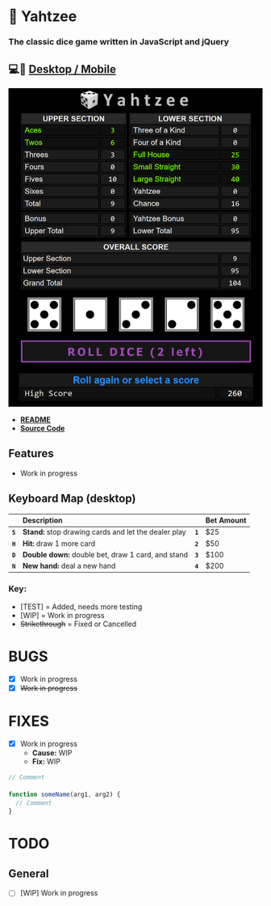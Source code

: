 # 🎲 Yahtzee

### The classic dice game written in JavaScript and jQuery

## 💻📱 [Desktop / Mobile](https://ateadaze.github.io/yahtzee)
![yahtzee_banner](/yahtzee/images/yahtzee-screenshot.png)

* **[README](https://github.com/ATeaDaze/ateadaze.github.io/blob/main/yahtzee/README.md)**
* **[Source Code](https://github.com/ATeaDaze/ateadaze.github.io/blob/main/yahtzee/scripts/main.js)**

## Features
* Work in progress

## Keyboard Map (desktop)

&nbsp;|Description|&nbsp;|Bet Amount
---|:--|---|:--
|**` S `** |**Stand:** stop drawing cards and let the dealer play|**` 1 `** |$25
|**` H `** |**Hit:** draw 1 more card|**` 2 `** |$50
|**` D `** |**Double down:** double bet, draw 1 card, and stand|**` 3 `** |$100
|**` N `** |**New hand:** deal a new hand|**` 4 `** |$200

### Key:
* [TEST] = Added, needs more testing
* [WIP] = Work in progress
* ~~Strikethrough~~ = Fixed or Cancelled

# BUGS

* [x] Work in progress
* [x] ~~Work in progress~~

# FIXES

* [x] Work in progress
  * **Cause:** WIP
  * **Fix:** WIP

```javascript
// Comment

function someName(arg1, arg2) {
  // Comment
}

```

# TODO

## General
* [ ] [WIP] Work in progress
